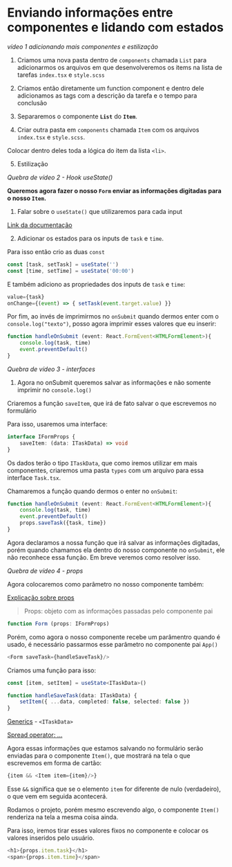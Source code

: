 # Enviando informações entre componentes e lidando com estados

*vídeo 1 adicionando mais componentes e estilização*

1. Criamos uma nova pasta dentro de `components` chamada `List` para adicionarmos os arquivos em que desenvolveremos os items na lista de tarefas `index.tsx` e `style.scss`

2. Criamos então diretamente um function component e dentro dele adicionamos as tags com a descrição da tarefa e o tempo para conclusão

3. Separaremos o componente **`List`** do **`Item`**.

4. Criar outra pasta em `components` chamada `Item` com os arquivos `index.tsx` e `style.scss`.

Colocar dentro deles toda a lógica do item da lista `<li>`.

5. Estilização

*Quebra de vídeo 2 - Hook useState()*

**Queremos agora fazer o nosso `Form` enviar as informações digitadas para o nosso `Item`.**

1. Falar sobre o `useState()` que utilizaremos para cada input

[Link da documentação](https://pt-br.reactjs.org/docs/hooks-state.html)

2. Adicionar os estados para os inputs de `task` e `time`.

Para isso então crio as duas `const`

```ts
const [task, setTask] = useState('')
const [time, setTime] = useState('00:00')
```

E também adiciono as propriedades dos inputs de `task` e `time`:

```ts
value={task}
onChange={(event) => { setTask(event.target.value) }}
```

Por fim, ao invés de imprimirmos no `onSubmit` quando dermos enter com o `console.log("texto")`, posso agora imprimir esses valores que eu inserir:

```ts
function handleOnSubmit (event: React.FormEvent<HTMLFormElement>){
    console.log(task, time)
    event.preventDefault()
}
```

*Quebra de vídeo 3 - interfaces*

1. Agora no onSubmit queremos salvar as informações e não somente imprimir no `console.log()`

Criaremos a função `saveItem`, que irá de fato salvar o que escrevemos no formulário

Para isso, usaremos uma interface:

```ts
interface IFormProps {
    saveItem: (data: ITaskData) => void
}
```

Os dados terão o tipo `ITaskData`, que como iremos utilizar em mais componentes, criaremos uma pasta `types` com um arquivo para essa interface `Task.tsx`.

Chamaremos a função quando dermos o enter no `onSubmit`:

```ts
function handleOnSubmit (event: React.FormEvent<HTMLFormElement>){
    console.log(task, time)
    event.preventDefault()
    props.saveTask({task, time})
}
```

Agora declaramos a nossa função que irá salvar as informações digitadas, porém quando chamamos ela dentro do nosso componente no `onSubmit`, ele não reconhece essa função. Em breve veremos como resolver isso.

*Quebra de vídeo 4 - props*

Agora colocaremos como parâmetro no nosso componente também:

[Explicação sobre props](https://pt-br.reactjs.org/docs/components-and-props.html)
> Props: objeto com as informações passadas pelo componente pai

```ts
function Form (props: IFormProps)
```

Porém, como agora o nosso componente recebe um parâmentro quando é usado, é necessário passarmos esse parâmetro no componente pai `App()`
      
```ts
<Form saveTask={handleSaveTask}/>
```

Criamos uma função para isso:

```ts
const [item, setItem] = useState<ITaskData>()

function handleSaveTask(data: ITaskData) {
    setItem({ ...data, completed: false, selected: false })
}
```

[Generics](https://www.typescriptlang.org/docs/handbook/2/generics.html) - `<ITaskData>`

[Spread operator: ...](https://developer.mozilla.org/pt-BR/docs/Web/JavaScript/Reference/Operators/Spread_syntax)

Agora essas informações que estamos salvando no formulário serão enviadas para o componente `Item()`, que mostrará na tela o que escrevemos em forma de cartão:

```ts
{item && <Item item={item}/>}
```

Esse `&&` significa que se o elemento `item` for diferente de nulo (verdadeiro), o que vem em seguida acontecerá.

Rodamos o projeto, porém mesmo escrevendo algo, o componente `Item()` renderiza na tela a mesma coisa ainda.

Para isso, iremos tirar esses valores fixos no componente e colocar os valores inseridos pelo usuário.

```ts
<h1>{props.item.task}</h1>
<span>{props.item.time}</span>
```